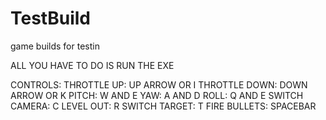 # TestBuild
game builds for testin

ALL YOU HAVE TO DO IS RUN THE EXE

CONTROLS:
THROTTLE UP: UP ARROW OR I
THROTTLE DOWN: DOWN ARROW OR K
PITCH: W AND E
YAW: A AND D
ROLL: Q AND E
SWITCH CAMERA: C
LEVEL OUT: R
SWITCH TARGET: T
FIRE BULLETS: SPACEBAR
